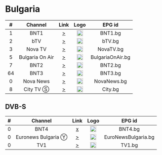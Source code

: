 <h1>Bulgaria</h1>

| #   | Channel        | Link  | Logo | EPG id |
|:---:|:--------------:|:-----:|:----:|:------:|
| 1   | BNT1 | [>]() | <img height="20" src="https://i.imgur.com/7JU9b5j.png"/> | BNT1.bg |
| 2   | bTV | [>]() | <img height="20" src="https://upload.wikimedia.org/wikipedia/commons/thumb/a/ae/BTV_Bulgaria_logo.svg/320px-BTV_Bulgaria_logo.svg.png"/> | bTV.bg |
| 3   | Nova TV | [>]() | <img height="20" src="https://upload.wikimedia.org/wikipedia/commons/thumb/f/f8/NOVA_logo.svg/167px-NOVA_logo.svg.png"/> | NovaTV.bg |
| 5   | Bulgaria On Air | [>]() | <img height="20" src="https://upload.wikimedia.org/wikipedia/commons/6/61/Bulgariaonair.png"/> | BulgariaOnAir.bg |
| 7   | BNT2 | [>]() | <img height="20" src="https://i.imgur.com/FyTUr9Q.png"/> | BNT2.bg |
| 64  | BNT3 | [>]() | <img height="20" src="https://i.imgur.com/pPpSJ4u.png"/> | BNT3.bg |
| 0   | Nova News | [>]() | <img height="20" src="https://upload.wikimedia.org/wikipedia/commons/f/fc/Nova_News_Bulgaria_logo.png"/> | NovaNews.bg |
| 8   | City TV Ⓢ | [>](https://tv.city.bg/play/tshls/citytv/index.m3u8) | <img height="20" src="https://i.imgur.com/BjRTbrU.png"/> | City.bg |


<h2>DVB-S</h2>

| #   | Channel        | Link  | Logo | EPG id |
|:---:|:--------------:|:-----:|:----:|:------:|
| 0   | BNT4 | [x]() | <img height="20" src="https://i.imgur.com/Lw8b3yu.png"/> | BNT4.bg |
| 0   | Euronews Bulgaria Ⓨ | [>](https://www.youtube.com/channel/UCU1i6qBMjY9El6q5L2OK8hA/live) | <img height="20" src="https://i.imgur.com/RrQVoOg.png"/> | EuroNewsBulgaria.bg |
| 0   | TV1 | [>](https://tv1.cloudcdn.bg/temp/livestream.m3u8) | <img height="20" src="https://upload.wikimedia.org/wikipedia/commons/6/64/Tv1-new.png"/> | TV1.bg |
